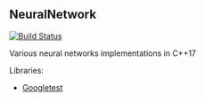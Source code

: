 ## NeuralNetwork
[![Build Status](https://travis-ci.com/zpervan/NeuralNetwork.svg?branch=master)](https://travis-ci.com/zpervan/NeuralNetwork)

Various neural networks implementations in C++17

Libraries:
* [Googletest](https://github.com/google/googletest)
